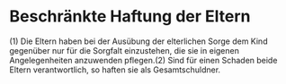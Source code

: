 # Beschränkte Haftung der Eltern

(1) Die Eltern haben bei der Ausübung der elterlichen Sorge dem Kind gegenüber nur für die Sorgfalt einzustehen, die sie in eigenen Angelegenheiten anzuwenden pflegen.(2) Sind für einen Schaden beide Eltern verantwortlich, so haften sie als Gesamtschuldner. 

